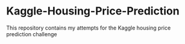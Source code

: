 # Kaggle-Housing-Price-Prediction
This repository contains my attempts for the Kaggle housing price prediction challenge
